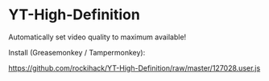 YT-High-Definition
==================

Automatically set video quality to maximum available!

Install (Greasemonkey / Tampermonkey):

https://github.com/rockihack/YT-High-Definition/raw/master/127028.user.js